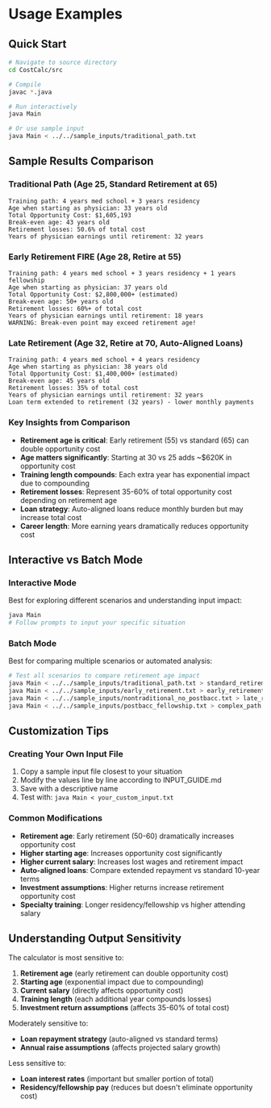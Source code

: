 # Usage Examples

## Quick Start

```bash
# Navigate to source directory
cd CostCalc/src

# Compile
javac *.java

# Run interactively
java Main

# Or use sample input
java Main < ../../sample_inputs/traditional_path.txt
```

## Sample Results Comparison

### Traditional Path (Age 25, Standard Retirement at 65)
```
Training path: 4 years med school + 3 years residency
Age when starting as physician: 33 years old
Total Opportunity Cost: $1,605,193
Break-even age: 43 years old
Retirement losses: 50.6% of total cost
Years of physician earnings until retirement: 32 years
```

### Early Retirement FIRE (Age 28, Retire at 55)
```
Training path: 4 years med school + 3 years residency + 1 years fellowship
Age when starting as physician: 37 years old
Total Opportunity Cost: $2,800,000+ (estimated)
Break-even age: 50+ years old  
Retirement losses: 60%+ of total cost
Years of physician earnings until retirement: 18 years
WARNING: Break-even point may exceed retirement age!
```

### Late Retirement (Age 32, Retire at 70, Auto-Aligned Loans)
```
Training path: 4 years med school + 4 years residency
Age when starting as physician: 38 years old
Total Opportunity Cost: $1,400,000+ (estimated)
Break-even age: 45 years old
Retirement losses: 35% of total cost  
Years of physician earnings until retirement: 32 years
Loan term extended to retirement (32 years) - lower monthly payments
```

### Key Insights from Comparison
- **Retirement age is critical**: Early retirement (55) vs standard (65) can double opportunity cost
- **Age matters significantly**: Starting at 30 vs 25 adds ~$620K in opportunity cost  
- **Training length compounds**: Each extra year has exponential impact due to compounding
- **Retirement losses**: Represent 35-60% of total opportunity cost depending on retirement age
- **Loan strategy**: Auto-aligned loans reduce monthly burden but may increase total cost
- **Career length**: More earning years dramatically reduces opportunity cost

## Interactive vs Batch Mode

### Interactive Mode
Best for exploring different scenarios and understanding input impact:
```bash
java Main
# Follow prompts to input your specific situation
```

### Batch Mode  
Best for comparing multiple scenarios or automated analysis:
```bash
# Test all scenarios to compare retirement age impact
java Main < ../../sample_inputs/traditional_path.txt > standard_retirement.txt
java Main < ../../sample_inputs/early_retirement.txt > early_retirement.txt  
java Main < ../../sample_inputs/nontraditional_no_postbacc.txt > late_retirement.txt
java Main < ../../sample_inputs/postbacc_fellowship.txt > complex_path.txt
```

## Customization Tips

### Creating Your Own Input File
1. Copy a sample input file closest to your situation
2. Modify the values line by line according to INPUT_GUIDE.md
3. Save with a descriptive name
4. Test with: `java Main < your_custom_input.txt`

### Common Modifications
- **Retirement age**: Early retirement (50-60) dramatically increases opportunity cost
- **Higher starting age**: Increases opportunity cost significantly
- **Higher current salary**: Increases lost wages and retirement impact  
- **Auto-aligned loans**: Compare extended repayment vs standard 10-year terms
- **Investment assumptions**: Higher returns increase retirement opportunity cost
- **Specialty training**: Longer residency/fellowship vs higher attending salary

## Understanding Output Sensitivity

The calculator is most sensitive to:
1. **Retirement age** (early retirement can double opportunity cost)
2. **Starting age** (exponential impact due to compounding)
3. **Current salary** (directly affects opportunity cost)
4. **Training length** (each additional year compounds losses)
5. **Investment return assumptions** (affects 35-60% of total cost)

Moderately sensitive to:
- **Loan repayment strategy** (auto-aligned vs standard terms)
- **Annual raise assumptions** (affects projected salary growth)

Less sensitive to:
- **Loan interest rates** (important but smaller portion of total)
- **Residency/fellowship pay** (reduces but doesn't eliminate opportunity cost)